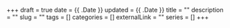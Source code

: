 +++
draft = true
date = {{ .Date }}
updated = {{ .Date }}
title = ""
description = ""
slug = ""
tags = []
categories = []
externalLink = ""
series = []
+++
